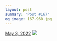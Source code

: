 ```yaml
---
layout: post
summary: 'Post #167'
og_image: 167-960.jpg
---
```


<p>
  <time>
    <a href="/167">May 3, 2022</a>
  </time>
  <a href="/167">
    <img src="{{ site.assets_url }}/167-480.jpg" srcset="{{ site.assets_url }}/167-240.jpg 240w, {{ site.assets_url }}/167-480.jpg 480w, {{ site.assets_url }}/167-720.jpg 720w, {{ site.assets_url }}/167-960.jpg 960w" sizes="(min-width: 700px) 50vw, calc(100vw - 2rem)" />
  </a>
</p>
